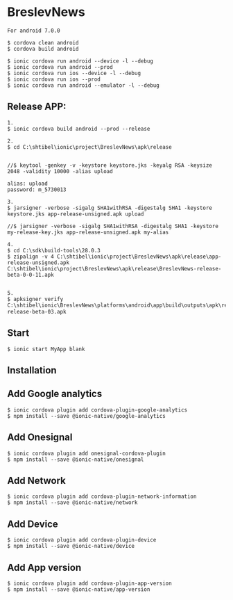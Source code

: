 # BreslevNews

    For android 7.0.0

    $ cordova clean android
    $ cordova build android

    $ ionic cordova run android --device -l --debug
    $ ionic cordova run android --prod 
    $ ionic cordova run ios --device -l --debug
    $ ionic cordova run ios --prod
    $ ionic cordova run android --emulator -l --debug

## Release APP:
    1.
    $ ionic cordova build android --prod --release

    2.
    $ cd C:\shtibel\ionic\project\BreslevNews\apk\release
    
    
    //$ keytool -genkey -v -keystore keystore.jks -keyalg RSA -keysize 2048 -validity 10000 -alias upload

    alias: upload
    password: m_5730013

    3.
    $ jarsigner -verbose -sigalg SHA1withRSA -digestalg SHA1 -keystore keystore.jks app-release-unsigned.apk upload

    //$ jarsigner -verbose -sigalg SHA1withRSA -digestalg SHA1 -keystore my-release-key.jks app-release-unsigned.apk my-alias

    4.
    $ cd C:\sdk\build-tools\28.0.3
    $ zipalign -v 4 C:\shtibel\ionic\project\BreslevNews\apk\release\app-release-unsigned.apk C:\shtibel\ionic\project\BreslevNews\apk\release\BreslevNews-release-beta-0-0-11.apk


    5.
    $ apksigner verify C:\shtibel\ionic\BreslevNews\platforms\android\app\build\outputs\apk\release\BreslevNewsד-release-beta-03.apk

## Start
    $ ionic start MyApp blank

## Installation

## Add Google analytics
    $ ionic cordova plugin add cordova-plugin-google-analytics
    $ npm install --save @ionic-native/google-analytics

## Add Onesignal
    $ ionic cordova plugin add onesignal-cordova-plugin
    $ npm install --save @ionic-native/onesignal

## Add Network
    $ ionic cordova plugin add cordova-plugin-network-information
    $ npm install --save @ionic-native/network

## Add Device
    $ ionic cordova plugin add cordova-plugin-device
    $ npm install --save @ionic-native/device

## Add App version
    $ ionic cordova plugin add cordova-plugin-app-version
    $ npm install --save @ionic-native/app-version

